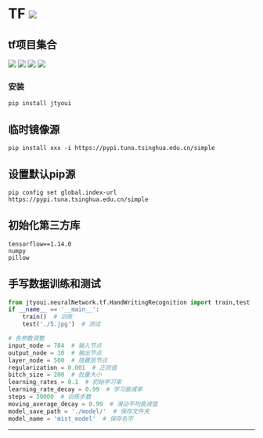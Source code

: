 # **TF** [![](https://gitee.com/tyoui/logo/raw/master/logo/photolog.png)][1]

## tf项目集合
[![](https://img.shields.io/badge/个人网站-jtyoui-yellow.com.svg)][1]
[![](https://img.shields.io/badge/Python-3.7-green.svg)]()
[![](https://img.shields.io/badge/BlogWeb-Tyoui-bule.svg)][1]
[![](https://img.shields.io/badge/Email-jtyoui@qq.com-red.svg)]()


### 安装
    pip install jtyoui

## 临时镜像源
    pip install xxx -i https://pypi.tuna.tsinghua.edu.cn/simple

## 设置默认pip源
    pip config set global.index-url https://pypi.tuna.tsinghua.edu.cn/simple

## 初始化第三方库
    tensorflow==1.14.0
    numpy
    pillow


## 手写数据训练和测试
```python
from jtyoui.neuralNetwork.tf.HandWritingRecognition import train,test
if __name__ == '__main__':
    train()  # 训练
    test('./5.jpg')  # 测试

# 各参数调整
input_node = 784  # 输入节点
output_node = 10  # 输出节点
layer_node = 500  # 隐藏层节点
regularization = 0.001  # 正则值
bitch_size = 200  # 批量大小
learning_rates = 0.1  # 初始学习率
learning_rate_decay = 0.99  # 学习衰减率
steps = 50000  # 训练步数
moving_average_decay = 0.99  # 滑动平均衰减值
model_save_path = './model/'  # 保存文件夹
model_name = 'mist_model'  # 保存名字
```

***
[1]: https://blog.jtyoui.com